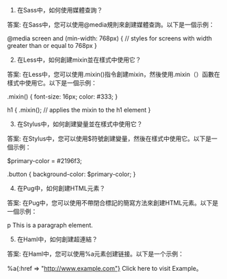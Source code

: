 

1. 在Sass中，如何使用媒體查詢？

答案: 在Sass中，您可以使用@media規則來創建媒體查詢。以下是一個示例：

@media screen and (min-width: 768px) {
  // styles for screens with width greater than or equal to 768px
}

2. 在Less中，如何創建mixin並在樣式中使用它？

答案: 在Less中，您可以使用.mixin()指令創建mixin，然後使用.mixin（）函數在樣式中使用它。以下是一個示例：

.mixin() {
  font-size: 16px;
  color: #333;
}

h1 {
  .mixin(); // applies the mixin to the h1 element
}

3. 在Stylus中，如何創建變量並在樣式中使用它？

答案: 在Stylus中，您可以使用$符號創建變量，然後在樣式中使用它。以下是一個示例：

$primary-color = #2196f3;

.button {
  background-color: $primary-color;
}

4. 在Pug中，如何創建HTML元素？

答案: 在Pug中，您可以使用不帶閉合標記的簡寫方法來創建HTML元素。以下是一個示例：

p This is a paragraph element.

5. 在Haml中，如何創建超連結？

答案: 在Haml中，您可以使用%a元素创建链接。以下是一个示例：

%a{:href => "http://www.example.com"} Click here to visit Example。